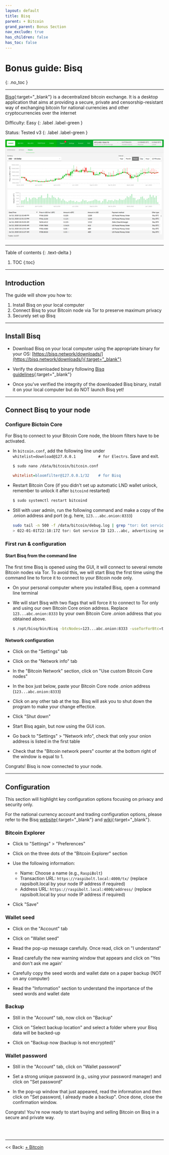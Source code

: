 ```yaml
---
layout: default
title: Bisq
parent: + Bitcoin
grand_parent: Bonus Section
nav_exclude: true
has_children: false
has_toc: false
---
```


# Bonus guide: Bisq
{: .no_toc }

---

[Bisq](https://bisq.network/){:target="_blank"} is a decentralized bitcoin exchange. 
It is a desktop application that aims at providing a secure, private and censorship-resistant way of exchanging bitcoin for national currencies and other cryptocurrencies over the internet

Difficulty: Easy
{: .label .label-green }

Status: Tested v3
{: .label .label-green }

![Bisq](../../images/bisq.png)

---

Table of contents
{: .text-delta }

1. TOC
{:toc}

---

## Introduction

The guide will show you how to:

1. Install Bisq on your local computer
1. Connect Bisq to your Bitcoin node via Tor to preserve maximum privacy
1. Securely set up Bisq

---

## Install Bisq

* Download Bisq on your local computer using the appropriate binary for your OS: [https://bisq.network/downloads/](https://bisq.network/downloads/){:target="_blank"}

* Verify the downloaded binary following [Bisq guidelines](https://bisq.wiki/Downloading_and_installing){:target="_blank"}

* Once you've verified the integrity of the downloaded Bisq binary, install it on your local computer but do NOT launch Bisq yet!

---

## Connect Bisq to your node

### Configure Bictoin Core

For Bisq to connect to your Bitcoin Core node, the bloom filters have to be activated.

* In `bitcoin.conf`, add the following line under `whitelist=download@127.0.0.1          # for Electrs`. Save and exit.

  ```sh
  $ sudo nano /data/bitcoin/bitcoin.conf
  ```

  ```ini
  whitelist=bloomfilter@127.0.0.1/32    # for Bisq
  ```

* Restart Bitcoin Core (if you didn't set up automatic LND wallet unlock, remember to unlock it after `bitcoind` restarted)

  ```sh
  $ sudo systemctl restart bitcoind
  ```

* Still with user admin, run the following command and make a copy of the .onion address and port (e.g. here, `123...abc.onion:8333`)

  ```sh
  sudo tail -n 500 -f /data/bitcoin/debug.log | grep "tor: Got service ID"
  > 022-01-01T22:18:17Z tor: Got service ID 123...abc, advertising service 123...abc.onion:8333
  ```

### First run & configuration

#### Start Bisq from the command line

The first time Bisq is opened using the GUI, it will connect to several remote Bitcoin nodes via Tor. 
To avoid this, we will start Bisq the first time using the command line to force it to connect to your Bitcoin node only.

* On your personal computer where you installed Bisq, open a command line terminal

* We will start Bisq with two flags that will force it to connect to Tor only and using our own Bitcoin Core onion address. 
Replace `123...abc.onion:8333` by your own Bitcoin Core .onion address that you obtained above.
  
  ```sh
  $ /opt/bisq/bin/Bisq -btcNodes=123...abc.onion:8333 -useTorForBtc=true
  ```

#### Network configuration

* Click on the "Settings" tab

* Click on the "Network info" tab

* In the "Bitcoin Network" section, click on "Use custom Bitcoin Core nodes"

* In the box just below, paste your Bitcoin Core node .onion address (`123...abc.onion:8333`)

* Click on any other tab at the top. Bisq will ask you to shut down the program to make your change effectice.

* Click "Shut down"

* Start Bisq again, but now using the GUI icon.

* Go back to "Settings" > "Network info", check that only your onion address is listed in the first table 

* Check that the "Bitcoin network peers" counter at the bottom right of the window is equal to 1.

Congrats! Bisq is now connected to your node.

--- 

## Configuration

This section will highlight key configuration options focusing on privacy and security only.  

For the national currency account and trading configuration options, please refer to the Bisq [website](https://bisq.network/getting-started/){:target="_blank"} and [wiki](https://bisq.wiki/Main_Page){:target="_blank"}. 

### Bitcoin Explorer

* Click to "Settings" > "Preferences"

* Click on the three dots of the "Bitcoin Explorer" section

* Use the following information:
  * Name: Choose a name (e.g., `RaspiBolt`)
  * Transaction URL: `https://raspibolt.local:4000/tx/` (replace rapsibolt.local by your node IP address if required)
  * Address URL: `https://raspibolt.local:4000/address/` (replace rapsibolt.local by your node IP address if required)

* Click "Save"

### Wallet seed

* Click on the "Account" tab

* Click on "Wallet seed"

* Read the pop-up message carefully. Once read, click on "I understand"

* Read carefully the new warning window that appears and click on "Yes and don't ask me again'

* Carefully copy the seed words and wallet date on a paper backup (NOT on any computer)

* Read the "Information" section to understand the importance of the seed words and wallet date

### Backup

* Still in the "Account" tab, now click on "Backup"

* Click on "Select backup location" and select a folder where your Bisq data will be backed-up

* Click on "Backup now (backup is not encrypted)"


### Wallet password

* Still in the "Account" tab, click on "Wallet password"

* Set a strong unique password (e.g., using your password manager) and click on "Set password"

* In the pop-up window that just appeared, read the information and then click on "Set password, I already made a backup". Once done, close the confirmation window.

Congrats! You're now ready to start buying and selling Bitcoin on Bisq in a secure and private way.

<br /><br />

---

<< Back: [+ Bitcoin](index.md)
